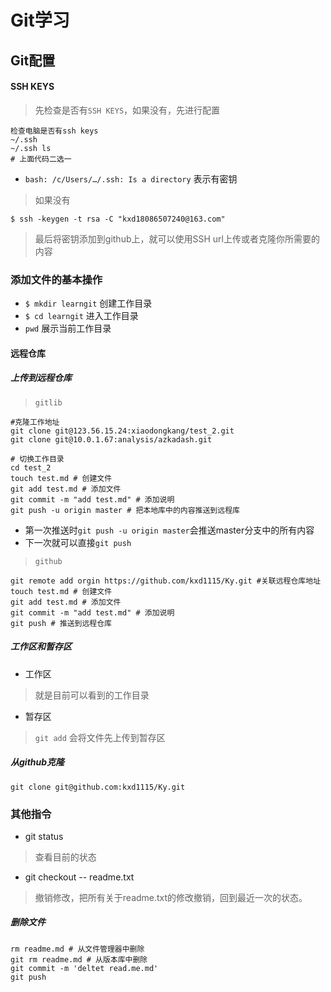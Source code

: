 # Git学习

## Git配置

#### SSH KEYS
> 先检查是否有`SSH KEYS`，如果没有，先进行配置

```
检查电脑是否有ssh keys
~/.ssh
~/.ssh ls
# 上面代码二选一
```
- `bash: /c/Users/…/.ssh: Is a directory` 表示有密钥

> 如果没有
```
$ ssh -keygen -t rsa -C "kxd18086507240@163.com"
```
> 最后将密钥添加到github上，就可以使用SSH url上传或者克隆你所需要的内容

### 添加文件的基本操作
- `$ mkdir learngit` 创建工作目录
- `$ cd learngit` 进入工作目录
- `pwd` 展示当前工作目录

#### 远程仓库
##### 上传到远程仓库
> `gitlib`
```
#克隆工作地址
git clone git@123.56.15.24:xiaodongkang/test_2.git
git clone git@10.0.1.67:analysis/azkadash.git

# 切换工作目录
cd test_2
touch test.md # 创建文件
git add test.md # 添加文件
git commit -m "add test.md" # 添加说明
git push -u origin master # 把本地库中的内容推送到远程库
```
- 第一次推送时`git push -u origin master`会推送master分支中的所有内容
- 下一次就可以直接`git push`

> `github`
```
git remote add orgin https://github.com/kxd1115/Ky.git #关联远程仓库地址
touch test.md # 创建文件
git add test.md # 添加文件
git commit -m "add test.md" # 添加说明
git push # 推送到远程仓库
```

##### 工作区和暂存区
- 工作区
> 就是目前可以看到的工作目录

- 暂存区
> `git add` 会将文件先上传到暂存区

##### 从github克隆
```
git clone git@github.com:kxd1115/Ky.git
```

### 其他指令


- git status
> 查看目前的状态

- git checkout -- readme.txt
> 撤销修改，把所有关于readme.txt的修改撤销，回到最近一次的状态。


##### 删除文件
```git
rm readme.md # 从文件管理器中删除
git rm readme.md # 从版本库中删除
git commit -m 'deltet read.me.md'
git push
```